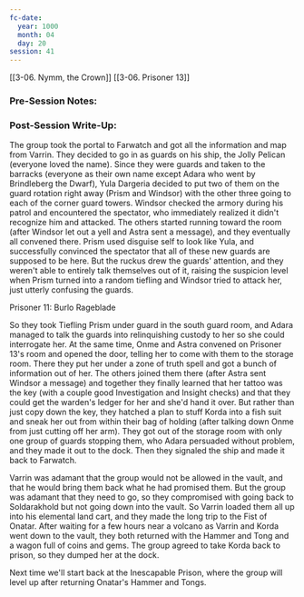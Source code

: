 ```yaml
---
fc-date:
  year: 1000
  month: 04
  day: 20
session: 41
---
```

[[3-06. Nymm, the Crown]] [[3-06. Prisoner 13]]

### Pre-Session Notes:


### Post-Session Write-Up:

The group took the portal to Farwatch and got all the information and map from Varrin. They decided to go in as guards on his ship, the Jolly Pelican (everyone loved the name). Since they were guards and taken to the barracks (everyone as their own name except Adara who went by Brindleberg the Dwarf), Yula Dargeria decided to put two of them on the guard rotation right away (Prism and Windsor) with the other three going to each of the corner guard towers. Windsor checked the armory during his patrol and encountered the spectator, who immediately realized it didn't recognize him and attacked. The others started running toward the room (after Windsor let out a yell and Astra sent a message), and they eventually all convened there. Prism used disguise self to look like Yula, and successfully convinced the spectator that all of these new guards are supposed to be here. But the ruckus drew the guards' attention, and they weren't able to entirely talk themselves out of it, raising the suspicion level when Prism turned into a random tiefling and Windsor tried to attack her, just utterly confusing the guards.

Prisoner 11: Burlo Rageblade

So they took Tiefling Prism under guard in the south guard room, and Adara managed to talk the guards into relinquishing custody to her so she could interrogate her. At the same time, Onme and Astra convened on Prisoner 13's room and opened the door, telling her to come with them to the storage room. There they put her under a zone of truth spell and got a bunch of information out of her. The others joined them there (after Astra sent Windsor a message) and together they finally learned that her tattoo was the key (with a couple good Investigation and Insight checks) and that they could get the warden's ledger for her and she'd hand it over. But rather than just copy down the key, they hatched a plan to stuff Korda into a fish suit and sneak her out from within their bag of holding (after talking down Onme from just cutting off her arm). They got out of the storage room with only one group of guards stopping them, who Adara persuaded without problem, and they made it out to the dock. Then they signaled the ship and made it back to Farwatch.

Varrin was adamant that the group would not be allowed in the vault, and that he would bring them back what he had promised them. But the group was adamant that they need to go, so they compromised with going back to Soldarakhold but not going down into the vault. So Varrin loaded them all up into his elemental land cart, and they made the long trip to the Fist of Onatar. After waiting for a few hours near a volcano as Varrin and Korda went down to the vault, they both returned with the Hammer and Tong and a wagon full of coins and gems. The group agreed to take Korda back to prison, so they dumped her at the dock.

Next time we'll start back at the Inescapable Prison, where the group will level up after returning Onatar's Hammer and Tongs.
